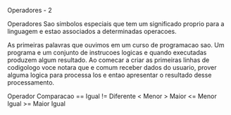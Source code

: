 
Operadores - 2

Operadores
Sao simbolos especiais que tem um significado proprio para a linguagem e 
estao associados a determinadas operacoes.

As primeiras palavras que ouvimos em um curso de programacao sao.
Um programa e um conjunto de instrucoes logicas e quando executadas produzem algum resultado.
Ao comecar a criar as primeiras linhas de codigologo voce notara que e comum receber
dados do usuario, prover alguma logica para processa los e entao apresentar o resultado desse processamento.

Operador	Comparacao
    ==		Igual
    !=		Diferente
    <		Menor
    >		Maior
    <=		Menor Igual
    >=		Maior Igual









    